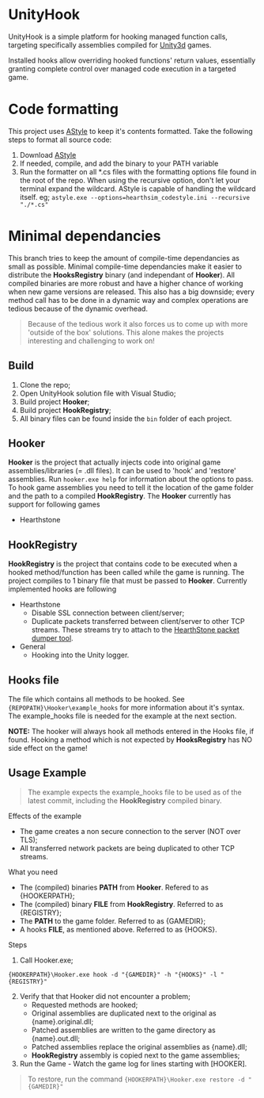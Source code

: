 # UnityHook

UnityHook is a simple platform for hooking managed function calls, targeting
specifically assemblies compiled for [Unity3d](http://unity3d.com/) games.

Installed hooks allow overriding hooked functions' return values, essentially
granting complete control over managed code execution in a targeted game.

# Code formatting

This project uses [AStyle](http://astyle.sourceforge.net/) to keep it's contents formatted.
Take the following steps to format all source code:

1. Download [AStyle](http://astyle.sourceforge.net/)
2. If needed, compile, and add the binary to your PATH variable
3. Run the formatter on all *.cs files with the formatting options file found in the root of the repo.
When using the recursive option, don't let your terminal expand the wildcard. 
AStyle is capable of handling the wildcard itself.
eg; ```astyle.exe --options=hearthsim_codestyle.ini --recursive "./*.cs"```

# Minimal dependancies

This branch tries to keep the amount of compile-time dependancies as small as possible. Minimal compile-time dependancies 
make it easier to distribute the **HooksRegistry** binary (and independant of **Hooker**). All compiled binaries are more robust 
and have a higher chance of working when new game versions are released. This also has a big downside; every method call 
has to be done in a dynamic way and complex operations are tedious because of the dynamic overhead.

>Because of the tedious work it also forces us to come up with more 'outside of the box' solutions. This alone makes the projects
interesting and challenging to work on!

## Build

1. Clone the repo;
2. Open UnityHook solution file with Visual Studio;
3. Build project **Hooker**;
4. Build project **HookRegistry**;
5. All binary files can be found inside the `bin` folder of each project.

## Hooker

**Hooker** is the project that actually injects code into original game assemblies/libraries (= .dll files).
It can be used to 'hook' and 'restore' assemblies. Run `hooker.exe help` for information about the options to pass.
To hook game assemblies you need to tell it the location of the game folder and the path to a compiled **HookRegistry**.
The **Hooker** currently has support for following games

- Hearthstone

## HookRegistry

**HookRegistry** is the project that contains code to be executed when a hooked method/function has been called
while the game is running. The project compiles to 1 binary file that must be passed to **Hooker**.
Currently implemented hooks are following

- Hearthstone
    - Disable SSL connection between client/server;
    - Duplicate packets transferred between client/server to other TCP streams. These streams try to attach to the
    [HearthStone packet dumper tool](https://github.com/HearthSim/Hearthstone-Packet-Dumps/tree/master/tools). 
- General
    - Hooking into the Unity logger.

## Hooks file
The file which contains all methods to be hooked. See `{REPOPATH}\Hooker\example_hooks` for more information
about it's syntax. The example_hooks file is needed for the example at the next section.

**NOTE:** The hooker will always hook all methods entered in the Hooks file, if found. 
Hooking a method which is not expected by **HooksRegistry** has NO side effect on the game!   

## Usage Example
> The example expects the example_hooks file to be used as of the latest commit, including the **HookRegistry** compiled binary.

Effects of the example
- The game creates a non secure connection to the server (NOT over TLS);
- All transferred network packets are being duplicated to other TCP streams.

What you need

- The (compiled) binaries **PATH** from **Hooker**. Refered to as {HOOKERPATH};
- The (compiled) binary **FILE** from **HookRegistry**. Referred to as {REGISTRY};
- The **PATH** to the game folder. Referred to as {GAMEDIR};
- A hooks **FILE**, as mentioned above. Referred to as {HOOKS}.
    
Steps

1. Call Hooker.exe;
```
{HOOKERPATH}\Hooker.exe hook -d "{GAMEDIR}" -h "{HOOKS}" -l "{REGISTRY}"
```
2. Verify that that Hooker did not encounter a problem;
    - Requested methods are hooked;
    - Original assemblies are duplicated next to the original as {name}.original.dll;
    - Patched assemblies are written to the game directory as {name}.out.dll;
    - Patched assemblies replace the original assemblies as {name}.dll;
    - **HookRegistry** assembly is copied next to the game assemblies;
3. Run the Game - Watch the game log for lines starting with [HOOKER].

> To restore, run the command ```{HOOKERPATH}\Hooker.exe restore -d "{GAMEDIR}"```